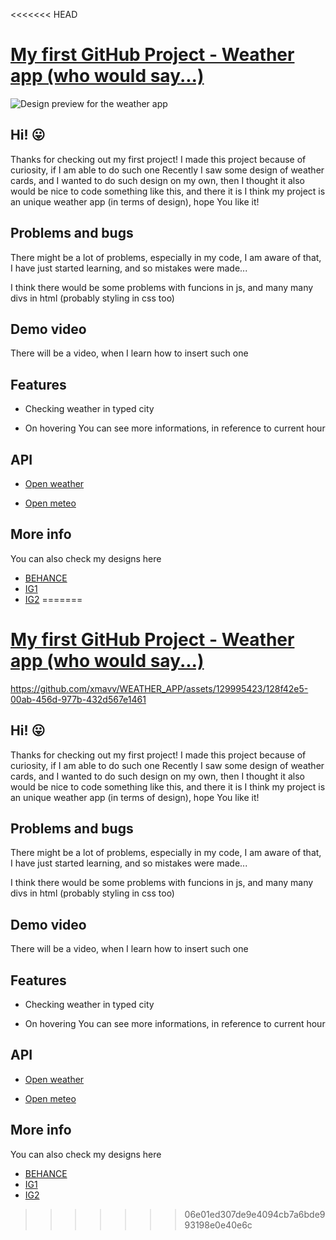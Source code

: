 <<<<<<< HEAD
# [My first GitHub Project - Weather app (who would say...)](https://weatherapp-xmavv.netlify.app/)

![Design preview for the weather app](./images/images/design_weather.png)

## Hi! 😛

Thanks for checking out my first project!
I made this project because of curiosity, if I am able to do such one
Recently I saw some design of weather cards, and I wanted to do such design on my own, then I thought it also would be nice to code something like this, and there it is
I think my project is an unique weather app (in terms of design), hope You like it!

## Problems and bugs

There might be a lot of problems, especially in my code, I am aware of that, I have just started learning, and so mistakes were made...

I think there would be some problems with funcions in js, and many many divs in html (probably styling in css too)

## Demo video

There will be a video, when I learn how to insert such one

## Features

* Checking weather in typed city

* On hovering You can see more informations, in reference to current hour

## API

* [Open weather](https://openweathermap.org/api/geocoding-api)

* [Open meteo](https://open-meteo.com/)

## More info

You can also check my designs here

* [BEHANCE](https://www.behance.net/mavrgb)
* [IG1](https://www.instagram.com/mavrgb/)
* [IG2](https://www.instagram.com/tfmav/)
=======
# [My first GitHub Project - Weather app (who would say...)](https://weatherapp-xmavv.netlify.app/)

https://github.com/xmavv/WEATHER_APP/assets/129995423/128f42e5-00ab-456d-977b-432d567e1461

## Hi! 😛

Thanks for checking out my first project!
I made this project because of curiosity, if I am able to do such one
Recently I saw some design of weather cards, and I wanted to do such design on my own, then I thought it also would be nice to code something like this, and there it is
I think my project is an unique weather app (in terms of design), hope You like it!

## Problems and bugs

There might be a lot of problems, especially in my code, I am aware of that, I have just started learning, and so mistakes were made...

I think there would be some problems with funcions in js, and many many divs in html (probably styling in css too)

## Demo video

There will be a video, when I learn how to insert such one

## Features

* Checking weather in typed city

* On hovering You can see more informations, in reference to current hour

## API

* [Open weather](https://openweathermap.org/api/geocoding-api)

* [Open meteo](https://open-meteo.com/)

## More info

You can also check my designs here

* [BEHANCE](https://www.behance.net/mavrgb)
* [IG1](https://www.instagram.com/mavrgb/)
* [IG2](https://www.instagram.com/tfmav/)
>>>>>>> 06e01ed307de9e4094cb7a6bde993198e0e40e6c
